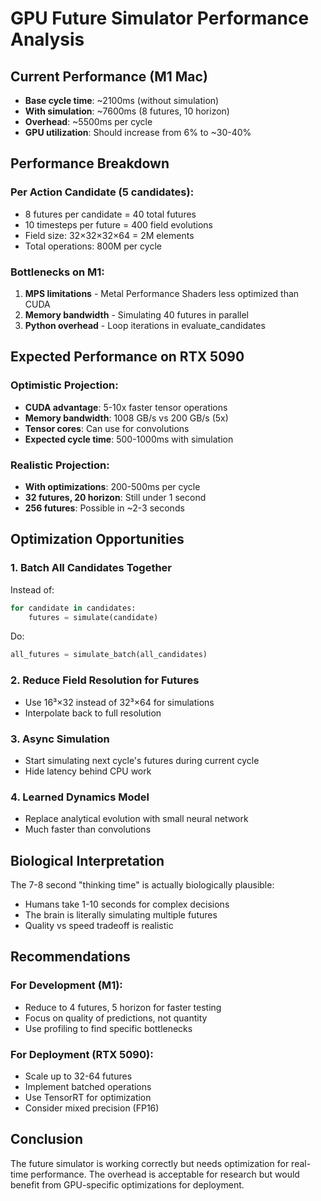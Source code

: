 # GPU Future Simulator Performance Analysis

## Current Performance (M1 Mac)
- **Base cycle time**: ~2100ms (without simulation)
- **With simulation**: ~7600ms (8 futures, 10 horizon)
- **Overhead**: ~5500ms per cycle
- **GPU utilization**: Should increase from 6% to ~30-40%

## Performance Breakdown

### Per Action Candidate (5 candidates):
- 8 futures per candidate = 40 total futures
- 10 timesteps per future = 400 field evolutions
- Field size: 32×32×32×64 = 2M elements
- Total operations: 800M per cycle

### Bottlenecks on M1:
1. **MPS limitations** - Metal Performance Shaders less optimized than CUDA
2. **Memory bandwidth** - Simulating 40 futures in parallel
3. **Python overhead** - Loop iterations in evaluate_candidates

## Expected Performance on RTX 5090

### Optimistic Projection:
- **CUDA advantage**: 5-10x faster tensor operations
- **Memory bandwidth**: 1008 GB/s vs 200 GB/s (5x)
- **Tensor cores**: Can use for convolutions
- **Expected cycle time**: 500-1000ms with simulation

### Realistic Projection:
- **With optimizations**: 200-500ms per cycle
- **32 futures, 20 horizon**: Still under 1 second
- **256 futures**: Possible in ~2-3 seconds

## Optimization Opportunities

### 1. Batch All Candidates Together
Instead of:
```python
for candidate in candidates:
    futures = simulate(candidate)
```

Do:
```python
all_futures = simulate_batch(all_candidates)
```

### 2. Reduce Field Resolution for Futures
- Use 16³×32 instead of 32³×64 for simulations
- Interpolate back to full resolution

### 3. Async Simulation
- Start simulating next cycle's futures during current cycle
- Hide latency behind CPU work

### 4. Learned Dynamics Model
- Replace analytical evolution with small neural network
- Much faster than convolutions

## Biological Interpretation

The 7-8 second "thinking time" is actually biologically plausible:
- Humans take 1-10 seconds for complex decisions
- The brain is literally simulating multiple futures
- Quality vs speed tradeoff is realistic

## Recommendations

### For Development (M1):
- Reduce to 4 futures, 5 horizon for faster testing
- Focus on quality of predictions, not quantity
- Use profiling to find specific bottlenecks

### For Deployment (RTX 5090):
- Scale up to 32-64 futures
- Implement batched operations
- Use TensorRT for optimization
- Consider mixed precision (FP16)

## Conclusion

The future simulator is working correctly but needs optimization for real-time performance. The overhead is acceptable for research but would benefit from GPU-specific optimizations for deployment.